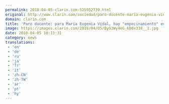 ```yaml
---
permalink: 2018-04-05-clarin.com-525952739.html
original: http://www.clarin.com/sociedad/paro-docente-maria-eugenia-vidal-empecinamiento-gremios_0_rJan9AQif.html
domain: clarin.com
title: 'Paro docente: para María Eugenia Vidal, hay "empecinamiento" en los gremios'
image: https://images.clarin.com/2018/04/05/ByG3Wy4oG_600x338__1.jpg
date: 2018-04-05 18:13:31
category: news
translations: 
 - 'en'
 - 'de'
 - 'ru'
 - 'ja'
 - 'fr'
 - 'it'
 - 'zh-CN'
 - 'zh-TW'
 - 'ar'
 - 'pt'
 - 'hy'
---
```


